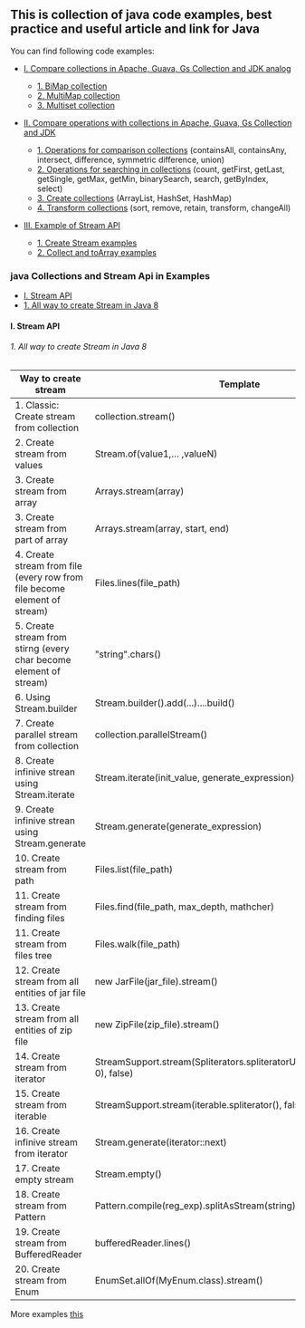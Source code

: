 ## This is collection of java code examples, best practice and useful article and link for Java

You can find following code examples:
- [I. Compare collections in Apache, Guava, Gs Collection and JDK analog](https://github.com/Vedenin/java_in_examples/tree/master/collections/src/com/github/vedenin/eng/collections)
    - [1. BiMap collection](https://github.com/Vedenin/java_in_examples/tree/master/collections/src/com/github/vedenin/eng/collections/bimap)
    - [2. MultiMap collection](https://github.com/Vedenin/java_in_examples/tree/master/collections/src/com/github/vedenin/eng/collections/multimap)
    - [3. Multiset collection](https://github.com/Vedenin/java_in_examples/tree/master/collections/src/com/github/vedenin/eng/collections/multiset)


- [II. Compare operations with collections in Apache, Guava, Gs Collection and JDK](https://github.com/Vedenin/java_in_examples/tree/master/collections/src/com/github/vedenin/eng/collections/utils)
    - [1. Operations for comparison collections](https://github.com/Vedenin/java_in_examples/blob/master/collections/src/com/github/vedenin/eng/collections/utils/CollectionCompareTests.java)  (containsAll, containsAny, intersect, difference, symmetric difference, union)
    - [2. Operations for searching in collections](https://github.com/Vedenin/java_in_examples/blob/master/collections/src/com/github/vedenin/eng/collections/utils/CollectionSearchTests.java) (count, getFirst, getLast, getSingle, getMax, getMin, binarySearch, search, getByIndex, select)
    - [3. Create collections](https://github.com/Vedenin/java_in_examples/blob/master/collections/src/com/github/vedenin/eng/collections/utils/CreateCollectionTest.java) (ArrayList, HashSet, HashMap)
    - [4. Transform collections](https://github.com/Vedenin/java_in_examples/blob/master/collections/src/com/github/vedenin/eng/collections/utils/JavaTransformTest.java) (sort, remove, retain, transform, changeAll)

- [III. Example of Stream API](https://github.com/Vedenin/java_in_examples/tree/master/stream_api/src/com/github/vedenin/eng/stream_api)
    - [1. Create Stream examples](https://github.com/Vedenin/java_in_examples/blob/master/collections/src/com/github/vedenin/eng/collections/utils/CollectionCompareTests.java)
    - [2. Collect and toArray examples](https://github.com/Vedenin/java_in_examples/blob/master/collections/src/com/github/vedenin/eng/collections/utils/CollectionSearchTests.java)

### java Collections and Stream Api in Examples

- [I. Stream API](#i-stream-api)
- [1. All way to create Stream in Java 8](#1-all-way-to-create-stream-in-java-8)
  
#### I. Stream API

###### 1. All way to create Stream in Java 8

Way to create stream	 | 	Template	 | 	Example
-------------	 | 	-------------	 | 	-------------
1. Classic: Create stream from collection	 | 	collection.stream()	 | 	 Collection<String> collection = Arrays.asList("a1", "a2", "a3");  <br/>     Stream<String> streamFromCollection = collection.stream();
2. Create stream from values	 | 	Stream.of(value1,… ,valueN)	 | 	Stream<String> streamFromValues = Stream.of("a1", "a2", "a3");
3. Create stream from array	 | 	Arrays.stream(array)	 | 	String[] array = {"a1","a2","a3"};   <br/>         Stream<String> streamFromArrays = Arrays.stream(array);        
3. Create stream from part of array	 | 	Arrays.stream(array, start, end)	 | 	String[] array = {"a1","a2","a3"};<br/>              Stream<String> streamFromArrays = Arrays.stream(array, 1, 2);        
4. Create stream from file (every row from file become element of stream)	 | 	Files.lines(file_path)	 | 	Stream<String> streamFromFiles = Files.lines(Paths.get("file.txt"));
5. Create stream from stirng (every char become element of stream)	 | 	"string".chars()	 | 	IntStream streamFromString = "123".chars();
6. Using Stream.builder	 | 	Stream.builder().add(...)....build()	 | 	Stream.builder().add("a1").add("a2").add("a3").build();
7. Create parallel stream from collection	 | 	collection.parallelStream()	 | 	Stream<String> stream = collection.parallelStream();
8. Create infinive strean using Stream.iterate	 | 	Stream.iterate(init_value, generate_expression)	 | 	Stream<Integer> streamFromIterate = Stream.iterate(1, n -> n + 1);
9. Create infinive strean using Stream.generate	 | 	Stream.generate(generate_expression)	 | 	Stream<String> streamFromGenerate = Stream.generate(() -> "a1");
10. Create stream from path	 | 	Files.list(file_path)	 | 	Stream<Path> streamFromPath = Files.list(Paths.get(""));
11. Create stream from finding files	 | 	Files.find(file_path, max_depth, mathcher)	 | 	Stream<Path> streamFromFind = Files.find(Paths.get(""), 10, (p,a) -> true);
11. Create stream from files tree	 | 	Files.walk(file_path)	 |         Stream<Path> streamFromFileTree = Files.walk(Paths.get(""));
12. Create stream from all entities of jar file	 | 	new JarFile(jar_file).stream()	 | 	…
13. Create stream from all entities of zip file	 | 	new ZipFile(zip_file).stream()	 | 	…
14. Create stream from iterator	 | StreamSupport.stream(Spliterators.spliteratorUnknownSize(iterator, 0), false) | 	...
15. Create stream from iterable	 | 	StreamSupport.stream(iterable.spliterator(), false) | 	…
16. Create infinive stream from iterator	 | 	Stream.generate(iterator::next) | 	…
17. Create empty stream  | 	Stream.empty() |  Stream<String> streamEmpty = Stream.empty();
18. Create stream from Pattern  | 	Pattern.compile(reg_exp).splitAsStream(string) |  Stream<String> streamFromPattern = Pattern.compile(":").splitAsStream("a1:a2:a3");
19. Create stream from BufferedReader  | 	bufferedReader.lines() |  Stream<String> streamFromBufferedReader = bufferedReader.lines();
20. Create stream from Enum  | 	EnumSet.allOf(MyEnum.class).stream() | Stream<MyEnum> streamFromEnum = EnumSet.allOf(MyEnum.class).stream();

More examples [this](https://github.com/Vedenin/java_in_examples/blob/master/src/com/github/vedenin/eng/stream_api/BuildTests.java)

